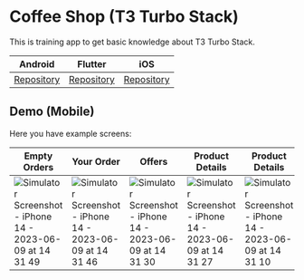 # Coffee Shop (T3 Turbo Stack)

This is training app to get basic knowledge about T3 Turbo Stack.

| Android                                                          | Flutter                                                          | iOS                                                          |
| ---------------------------------------------------------------- | ---------------------------------------------------------------- | ------------------------------------------------------------ |
| [Repository](https://github.com/witoldmetel/Coffee-Shop-Android) | [Repository](https://github.com/witoldmetel/Coffee-Shop-Flutter) | [Repository](https://github.com/witoldmetel/Coffee-Shop-iOS) |

## Demo (Mobile)

Here you have example screens:

| Empty Orders                                                                                                                                                          | Your Order                                                                                                                                                          | Offers | Product Details | Product Details | Filtered Products | Products | 
| ----------------------------------------------------------------------------------------------------------------------------------------------------------------- | ----------------------------------------------------------------------------------------------------------------------------------------------------------------- | ----------------------------------------------------------------------------------------------------------------------------------------------------------------- | ----------------------------------------------------------------------------------------------------------------------------------------------------------------- | ----------------------------------------------------------------------------------------------------------------------------------------------------------------- | ----------------------------------------------------------------------------------------------------------------------------------------------------------------- | ----------------------------------------------------------------------------------------------------------------------------------------------------------------- |
| ![Simulator Screenshot - iPhone 14 - 2023-06-09 at 14 31 49](https://github.com/witoldmetel/Coffee-Shop-T3-Turbo/assets/31034370/886bc0d5-2f83-4e43-a2d7-c00c596be405) | ![Simulator Screenshot - iPhone 14 - 2023-06-09 at 14 31 46](https://github.com/witoldmetel/Coffee-Shop-T3-Turbo/assets/31034370/cf96dd8d-57af-48de-ae38-97597b773251) | ![Simulator Screenshot - iPhone 14 - 2023-06-09 at 14 31 30](https://github.com/witoldmetel/Coffee-Shop-T3-Turbo/assets/31034370/3db04313-4e50-4863-a649-b47e186520e6) | ![Simulator Screenshot - iPhone 14 - 2023-06-09 at 14 31 27](https://github.com/witoldmetel/Coffee-Shop-T3-Turbo/assets/31034370/93918aa5-f73a-45be-807d-6e1203b9fd22) | ![Simulator Screenshot - iPhone 14 - 2023-06-09 at 14 31 10](https://github.com/witoldmetel/Coffee-Shop-T3-Turbo/assets/31034370/63594d31-f1dd-40ee-b764-bc6e60ac6172) | ![Simulator Screenshot - iPhone 14 - 2023-06-09 at 14 30 51](https://github.com/witoldmetel/Coffee-Shop-T3-Turbo/assets/31034370/773c8201-d137-4bc0-8936-220e59bd1a5b) | ![Simulator Screenshot - iPhone 14 - 2023-06-09 at 14 30 31](https://github.com/witoldmetel/Coffee-Shop-T3-Turbo/assets/31034370/03340528-2674-43c2-ab52-12bfd5211ece) |
